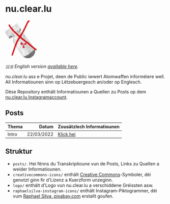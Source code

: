 # nu.clear.lu
<img src="logo/logo-cropped-lowres-noname.jpg" alt="Zeechnung vun enger duerchgestrachener Atomwaff." width="100"/>

_:gb: English version [available here](README.md)_.

_nu.clear.lu_ ass e Projet, deen de Public iwwert Atomwaffen informéiere well.
All Informatiounen sinn op Lëtzebuergesch an/oder op Englesch.

Dëse Repository enthält Informatiounen a Quellen zu Posts op dem [nu.clear.lu Instagramaccount](https://www.instagram.com/nu.clear.lu/).

## Posts
| Thema | Datum | Zousätzlech Informatiounen |
|:-----|---:|:---|
| Intro | 22/03/2022 | [Klick hei](/posts/intro_atomwaffen_relikt) |

## Struktur
- `posts/`.
  Hei fënns du Transkriptioune vun de Posts, Links zu Quellen a weider Informatiounen.
- `creativecommons-icons/` enthält [Creative Commons](https://creativecommons.org/)-Symboler, déi genotzt ginn fir d'Lizenz a Kuerzform unzeginn.
- `logo/` enthält d'Logo vun nu.clear.lu a verschiddene Gréissten asw.
- `raphaelsilva-instagram-icons/` enthält Instagram-Piktogrammer, déi vum [Raphael Silva, pixabay.com](https://pixabay.com/users/raphaelsilva-4702998/) erstallt goufen.
